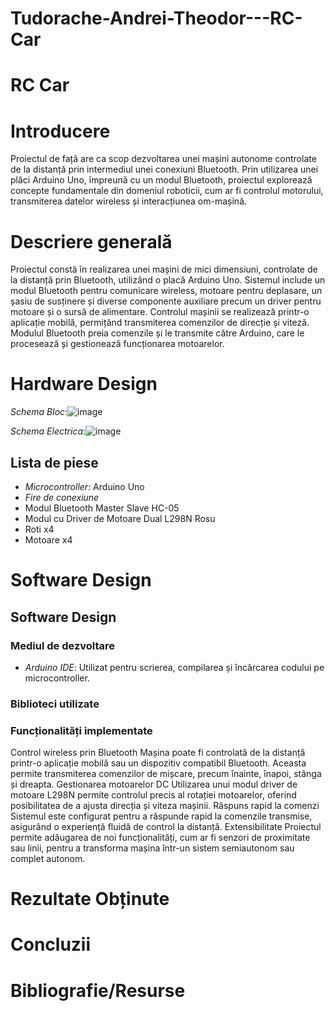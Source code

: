 # Tudorache-Andrei-Theodor---RC-Car
# RC Car

# Introducere
Proiectul de față are ca scop dezvoltarea unei mașini autonome controlate de la distanță prin intermediul unei conexiuni Bluetooth.
Prin utilizarea unei plăci Arduino Uno, împreună cu un modul Bluetooth, proiectul explorează concepte fundamentale din domeniul roboticii, cum ar fi controlul motorului, transmiterea datelor wireless și interacțiunea om-mașină.
# Descriere generală
Proiectul constă în realizarea unei mașini de mici dimensiuni, controlate de la distanță prin Bluetooth, utilizând o placă Arduino Uno. Sistemul include un modul Bluetooth pentru comunicare wireless, motoare pentru deplasare, un șasiu de susținere și diverse componente auxiliare precum un driver pentru motoare și o sursă de alimentare.
Controlul mașinii se realizează printr-o aplicație mobilă, permițând transmiterea comenzilor de direcție și viteză. Modulul Bluetooth preia comenzile și le transmite către Arduino, care le procesează și gestionează funcționarea motoarelor.

# Hardware Design
  *Schema Bloc*:![image](https://github.com/user-attachments/assets/aae731c7-2073-4219-ae03-4617bbf79459)

  *Schema Electrica*:![image](https://github.com/user-attachments/assets/80467f68-32b8-4456-91d4-0c23f34074cc)
  
## Lista de piese
- *Microcontroller:* Arduino Uno 
- *Fire de conexiune*
- Modul Bluetooth Master Slave HC-05
- Modul cu Driver de Motoare Dual L298N Rosu
- Roti x4
- Motoare x4

# Software Design

## Software Design

### Mediul de dezvoltare
- *Arduino IDE*: Utilizat pentru scrierea, compilarea și încărcarea codului pe microcontroller.

### Biblioteci utilizate

### Funcționalități implementate
Control wireless prin Bluetooth
    Mașina poate fi controlată de la distanță printr-o aplicație mobilă sau un dispozitiv compatibil Bluetooth. Aceasta permite transmiterea comenzilor de mișcare, precum înainte, înapoi, stânga și dreapta.
Gestionarea motoarelor DC
    Utilizarea unui modul driver de motoare L298N permite controlul precis al rotației motoarelor, oferind posibilitatea de a ajusta direcția și viteza mașinii.
Răspuns rapid la comenzi
    Sistemul este configurat pentru a răspunde rapid la comenzile transmise, asigurând o experiență fluidă de control la distanță.
Extensibilitate
    Proiectul permite adăugarea de noi funcționalități, cum ar fi senzori de proximitate sau linii, pentru a transforma mașina într-un sistem semiautonom sau complet autonom.

 # Rezultate Obținute

 # Concluzii

 # Bibliografie/Resurse
